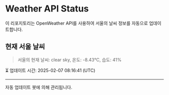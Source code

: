 
# Weather API Status

이 리포지토리는 OpenWeather API를 사용하여 서울의 날씨 정보를 자동으로 업데이트합니다.

## 현재 서울 날씨
> 서울의 현재 날씨: clear sky, 온도: -8.43°C, 습도: 41%

⏳ 업데이트 시간: 2025-02-07 08:16:41 (UTC)

---
자동 업데이트 봇에 의해 관리됩니다.
